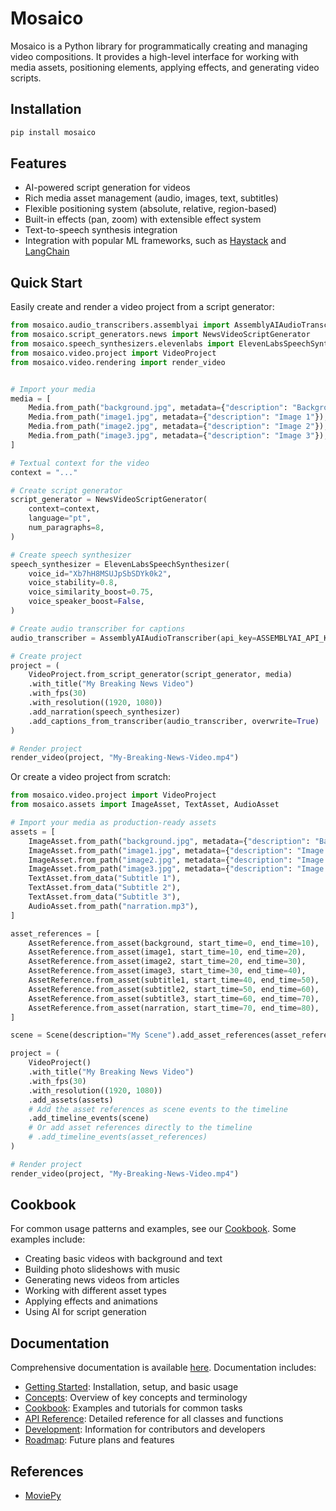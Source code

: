 # Mosaico

Mosaico is a Python library for programmatically creating and managing video compositions. It provides a high-level interface for working with media assets, positioning elements, applying effects, and generating video scripts.

## Installation

```bash
pip install mosaico
```

## Features

- AI-powered script generation for videos
- Rich media asset management (audio, images, text, subtitles)
- Flexible positioning system (absolute, relative, region-based)
- Built-in effects (pan, zoom) with extensible effect system
- Text-to-speech synthesis integration
- Integration with popular ML frameworks, such as [Haystack](https://haystack.deepset.ai/) and [LangChain](https://www.langchain.com/)

## Quick Start

Easily create and render a video project from a script generator:

```python
from mosaico.audio_transcribers.assemblyai import AssemblyAIAudioTranscriber
from mosaico.script_generators.news import NewsVideoScriptGenerator
from mosaico.speech_synthesizers.elevenlabs import ElevenLabsSpeechSynthesizer
from mosaico.video.project import VideoProject
from mosaico.video.rendering import render_video


# Import your media
media = [
    Media.from_path("background.jpg", metadata={"description": "Background image"}),
    Media.from_path("image1.jpg", metadata={"description": "Image 1"}),
    Media.from_path("image2.jpg", metadata={"description": "Image 2"}),
    Media.from_path("image3.jpg", metadata={"description": "Image 3"}),
]

# Textual context for the video
context = "..."

# Create script generator
script_generator = NewsVideoScriptGenerator(
    context=context,
    language="pt",
    num_paragraphs=8,
)

# Create speech synthesizer
speech_synthesizer = ElevenLabsSpeechSynthesizer(
    voice_id="Xb7hH8MSUJpSbSDYk0k2",
    voice_stability=0.8,
    voice_similarity_boost=0.75,
    voice_speaker_boost=False,
)

# Create audio transcriber for captions
audio_transcriber = AssemblyAIAudioTranscriber(api_key=ASSEMBLYAI_API_KEY)

# Create project
project = (
    VideoProject.from_script_generator(script_generator, media)
    .with_title("My Breaking News Video")
    .with_fps(30)
    .with_resolution((1920, 1080))
    .add_narration(speech_synthesizer)
    .add_captions_from_transcriber(audio_transcriber, overwrite=True)
)

# Render project
render_video(project, "My-Breaking-News-Video.mp4")
```

Or create a video project from scratch:

```python
from mosaico.video.project import VideoProject
from mosaico.assets import ImageAsset, TextAsset, AudioAsset

# Import your media as production-ready assets
assets = [
    ImageAsset.from_path("background.jpg", metadata={"description": "Background image"}),
    ImageAsset.from_path("image1.jpg", metadata={"description": "Image 1"}),
    ImageAsset.from_path("image2.jpg", metadata={"description": "Image 2"}),
    ImageAsset.from_path("image3.jpg", metadata={"description": "Image 3"}),
    TextAsset.from_data("Subtitle 1"),
    TextAsset.from_data("Subtitle 2"),
    TextAsset.from_data("Subtitle 3"),
    AudioAsset.from_path("narration.mp3"),
]

asset_references = [
    AssetReference.from_asset(background, start_time=0, end_time=10),
    AssetReference.from_asset(image1, start_time=10, end_time=20),
    AssetReference.from_asset(image2, start_time=20, end_time=30),
    AssetReference.from_asset(image3, start_time=30, end_time=40),
    AssetReference.from_asset(subtitle1, start_time=40, end_time=50),
    AssetReference.from_asset(subtitle2, start_time=50, end_time=60),
    AssetReference.from_asset(subtitle3, start_time=60, end_time=70),
    AssetReference.from_asset(narration, start_time=70, end_time=80),
]

scene = Scene(description="My Scene").add_asset_references(asset_references)

project = (
    VideoProject()
    .with_title("My Breaking News Video")
    .with_fps(30)
    .with_resolution((1920, 1080))
    .add_assets(assets)
    # Add the asset references as scene events to the timeline
    .add_timeline_events(scene)
    # Or add asset references directly to the timeline
    # .add_timeline_events(asset_references)
)

# Render project
render_video(project, "My-Breaking-News-Video.mp4")
```

## Cookbook

For common usage patterns and examples, see our [Cookbook](docs/cookbook/index.en.md). Some examples include:

- Creating basic videos with background and text
- Building photo slideshows with music
- Generating news videos from articles
- Working with different asset types
- Applying effects and animations
- Using AI for script generation

## Documentation

Comprehensive documentation is available [here](https://folhasp.github.io/mosaico). Documentation includes:

- [Getting Started](https://folhasp.github.io/mosaico): Installation, setup, and basic usage
- [Concepts](https://folhasp.github.io/mosaico/concepts): Overview of key concepts and terminology
- [Cookbook](https://folhasp.github.io/mosaico/cookbook): Examples and tutorials for common tasks
- [API Reference](https://folhasp.github.io/mosaico/api-reference): Detailed reference for all classes and functions
- [Development](https://folhasp.github.io/mosaico/development): Information for contributors and developers
- [Roadmap](https://folhasp.github.io/mosaico/roadmap): Future plans and features

## References

- [MoviePy](https://github.com/Zulko/moviepy)
